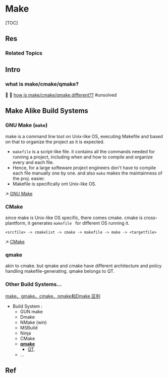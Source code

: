 # Make

[TOC]



## Res
### Related Topics



## Intro
### what is make/cmake/qmake?
🎯 🎯 [how is make/cmake/qmake different??](https://www.cnblogs.com/cj2014/p/6111634.html) #unsolved 



## Make Alike Build Systems
### GNU Make (`make`)
make is a command line tool on Unix-like OS, executing Makefile and based on that to organize the project as it is expected.
+ `makefile` is a script-like file. it contains all the commands needed for running a project, including  when and how to compile and organize every and each file.
+ Hence, for a large softeware project engineers don't have to compile each file manually one by one. and also `make` makes the maintainness of the proj. easier.  
+ Makefile is specifically ont Unix-like OS.

↗ [GNU Make](GNU%20Make/GNU%20Make.md)


### CMake
since make is Unix-like OS specific, there comes cmake. cmake is cross-plantform, it generates `makefile ` for different OS running it. 

```shell
<srcfile> -> cmakelist -> cmake -> makefile -> make -> <targetfile> 
```

↗ [CMake](CMake/CMake.md)


### qmake
akin to cmake. but qmake and cmake have different architecture and policy handling makefile-generating. 
qmake belongs to QT. 


### Other Build Systems...
[make、gmake、cmake、nmake和Dmake 区别](https://blog.csdn.net/lionhenryzxxy/article/details/58585716)
+ Build System :
	+ GUN make
	+ Dmake
	+ NMake (win)
	+ MSBuild
	+  Ninja
	+  CMake
	+  [**qmake**](https://www.jetbrains.com/help/clion/qt-tutorial.html)
		+  [QT](http://c.biancheng.net/view/3868.html). 
	+ ...



## Ref
